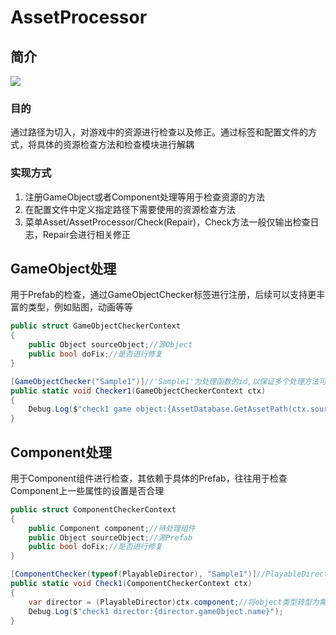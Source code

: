 # AssetProcessor

## 简介

![](\img\preview.png)

### 目的

通过路径为切入，对游戏中的资源进行检查以及修正。通过标签和配置文件的方式，将具体的资源检查方法和检查模块进行解耦

### 实现方式

1. 注册GameObject或者Component处理等用于检查资源的方法
2. 在配置文件中定义指定路径下需要使用的资源检查方法
3. 菜单Asset/AssetProcessor/Check(Repair)，Check方法一般仅输出检查日志，Repair会进行相关修正

## GameObject处理

用于Prefab的检查，通过GameObjectChecker标签进行注册，后续可以支持更丰富的类型，例如贴图，动画等等

```c#
public struct GameObjectCheckerContext
{
    public Object sourceObject;//源Object
    public bool doFix;//是否进行修复
}

[GameObjectChecker("Sample1")]//'Sample1'为处理函数的id,以保证多个处理方法可以并用
public static void Checker1(GameObjectCheckerContext ctx)
{
    Debug.Log($"check1 game object:{AssetDatabase.GetAssetPath(ctx.sourceObject)}");
}
```

## Component处理

用于Component组件进行检查，其依赖于具体的Prefab，往往用于检查Component上一些属性的设置是否合理

```c#
public struct ComponentCheckerContext
{
    public Component component;//待处理组件
    public Object sourceObject;//源Prefab
    public bool doFix;//是否进行修复
}

[ComponentChecker(typeof(PlayableDirector), "Sample1")]//PlayableDirector为需要处理的组件类型
public static void Check1(ComponentCheckerContext ctx)
{
    var director = (PlayableDirector)ctx.component;//将object类型转型为需要处理的类型
    Debug.Log($"check1 director:{director.gameObject.name}");
}
```

